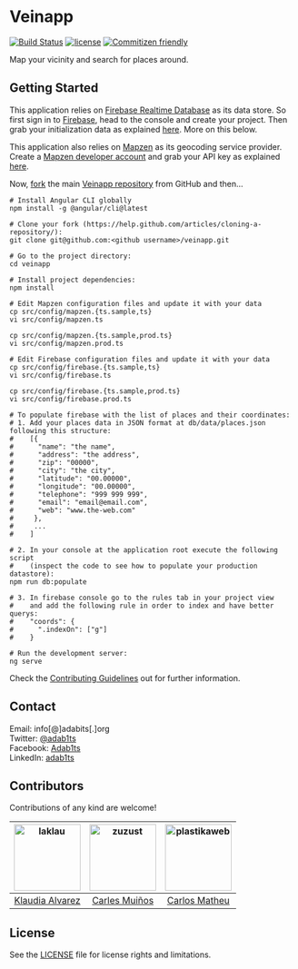 # Veinapp

[![Build Status](https://travis-ci.org/adab1ts/veinapp.svg?branch=master)](https://travis-ci.org/adab1ts/veinapp)
[![license](https://img.shields.io/github/license/mashape/apistatus.svg?style=flat-square)](https://choosealicense.com/licenses/mit/)
[![Commitizen friendly](https://img.shields.io/badge/commitizen-friendly-brightgreen.svg?style=flat-square)](http://commitizen.github.io/cz-cli/)

Map your vicinity and search for places around.


## Getting Started

This application relies on [Firebase Realtime Database](https://firebase.google.com/docs/database/) as its data store. So first sign in to [Firebase](https://firebase.google.com/), head to the console and create your project. Then grab your initialization data as explained [here](https://www.youtube.com/v/k1D0_wFlXgo?start=60&end=104&autoplay=1). More on this below.

This application also relies on [Mapzen](https://mapzen.com/) as its geocoding service provider. Create a [Mapzen developer account](https://mapzen.com/developers/sign_up) and grab your API key as explained [here](https://mapzen.com/documentation/overview/).

Now, [fork](https://help.github.com/articles/fork-a-repo/) the main [Veinapp repository](https://github.com/adab1ts/veinapp.git) from GitHub and then...

```shell
# Install Angular CLI globally
npm install -g @angular/cli@latest

# Clone your fork (https://help.github.com/articles/cloning-a-repository/):
git clone git@github.com:<github username>/veinapp.git

# Go to the project directory:
cd veinapp

# Install project dependencies:
npm install

# Edit Mapzen configuration files and update it with your data
cp src/config/mapzen.{ts.sample,ts}
vi src/config/mapzen.ts

cp src/config/mapzen.{ts.sample,prod.ts}
vi src/config/mapzen.prod.ts

# Edit Firebase configuration files and update it with your data
cp src/config/firebase.{ts.sample,ts}
vi src/config/firebase.ts

cp src/config/firebase.{ts.sample,prod.ts}
vi src/config/firebase.prod.ts

# To populate firebase with the list of places and their coordinates:
# 1. Add your places data in JSON format at db/data/places.json following this structure:
#    [{
#      "name": "the name",
#      "address": "the address",
#      "zip": "00000",
#      "city": "the city",
#      "latitude": "00.00000",
#      "longitude": "00.00000",
#      "telephone": "999 999 999",
#      "email": "email@email.com",
#      "web": "www.the-web.com"
#     },
#     ...
#    ]

# 2. In your console at the application root execute the following script
#    (inspect the code to see how to populate your production datastore):
npm run db:populate

# 3. In firebase console go to the rules tab in your project view
#    and add the following rule in order to index and have better querys:
#    "coords": {
#      ".indexOn": ["g"]
#    }
    
# Run the development server:
ng serve
```

Check the [Contributing Guidelines](CONTRIBUTING.md) out for further information.


## Contact

Email:    info[@]adabits[.]org  
Twitter:  [@adab1ts](https://twitter.com/adab1ts)  
Facebook: [Adab1ts](https://www.facebook.com/Adab1ts)  
LinkedIn: [adab1ts](https://www.linkedin.com/company/adab1ts)  


## Contributors

Contributions of any kind are welcome!

<!-- ALL-CONTRIBUTORS-LIST:START - Do not remove or modify this section -->
<img alt="laklau" src="https://avatars.githubusercontent.com/u/6210292?v=3&s=117" width="117"> |[<img alt="zuzust" src="https://avatars.githubusercontent.com/u/351530?v=3&s=117" width="117">](https://github.com/adab1ts/veinapp/commits?author=zuzust) |[<img alt="plastikaweb" src="https://avatars.githubusercontent.com/u/5324001?v=3&s=117" width="117">](https://github.com/adab1ts/veinapp/commits?author=plastikaweb) |
:---: |:---: |:---: |
[Klaudia Alvarez](https://github.com/laklau) |[Carles Muiños](https://github.com/zuzust) |[Carlos Matheu](https://github.com/plastikaweb) |
<!-- ALL-CONTRIBUTORS-LIST:END -->

## License

See the [LICENSE](LICENSE) file for license rights and limitations.
